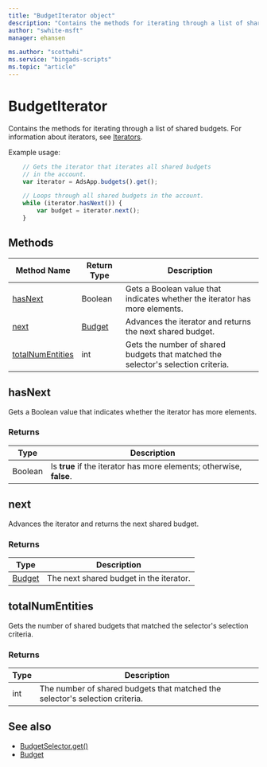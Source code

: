 ```yaml
---
title: "BudgetIterator object"
description: "Contains the methods for iterating through a list of shared budgets."
author: "swhite-msft"
manager: ehansen

ms.author: "scottwhi"
ms.service: "bingads-scripts"
ms.topic: "article"
---
```


# BudgetIterator

Contains the methods for iterating through a list of shared budgets. For information about iterators, see [Iterators](../concepts/iterators.md).

Example usage:
```javascript
    // Gets the iterator that iterates all shared budgets
    // in the account.
    var iterator = AdsApp.budgets().get();

    // Loops through all shared budgets in the account.
    while (iterator.hasNext()) {
        var budget = iterator.next();
    }
```

## Methods
|Method Name|Return Type|Description|
|-|-|-
[hasNext](#hasnext)|Boolean|Gets a Boolean value that indicates whether the iterator has more elements.
[next](#next)|[Budget](./Budget.md)|Advances the iterator and returns the next shared budget.
[totalNumEntities](#totalnumentities)|int|Gets the number of shared budgets that matched the selector's selection criteria.

## <a name="hasnext"></a>hasNext
Gets a Boolean value that indicates whether the iterator has more elements.

### Returns
|Type|Description|
|-|-
Boolean|Is **true** if the iterator has more elements; otherwise, **false**.

## <a name="next"></a>next
Advances the iterator and returns the next shared budget.

### Returns
|Type|Description|
|-|-
[Budget](./Budget.md)|The next shared budget in the iterator.

## <a name="totalnumentities"></a>totalNumEntities
Gets the number of shared budgets that matched the selector's selection criteria. 

<!--
[!INCLUDE[reads-limit](../includes/reads-limit.md)]
-->

### Returns
|Type|Description|
|-|-
int|The number of shared budgets that matched the selector's selection criteria.



## See also
- [BudgetSelector.get()](./BudgetSelector.md#get)
- [Budget](./Budget.md)
